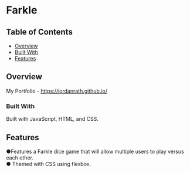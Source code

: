 # Farkle

## Table of Contents

- [Overview](#overview)
- [Built With](#built-with)
- [Features](#features)

## Overview

My Portfolio - https://jordanrath.github.io/

### Built With

Built with JavaScript, HTML, and CSS.

## Features

●Features a Farkle dice game that will allow multiple users to play versus each other.
<br>
● Themed with CSS using flexbox.
<br>